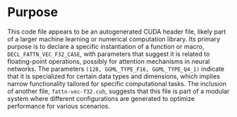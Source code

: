 # Purpose
This code file appears to be an autogenerated CUDA header file, likely part of a larger machine learning or numerical computation library. Its primary purpose is to declare a specific instantiation of a function or macro, `DECL_FATTN_VEC_F32_CASE`, with parameters that suggest it is related to floating-point operations, possibly for attention mechanisms in neural networks. The parameters `(128, GGML_TYPE_F16, GGML_TYPE_Q4_1)` indicate that it is specialized for certain data types and dimensions, which implies narrow functionality tailored for specific computational tasks. The inclusion of another file, `fattn-vec-f32.cuh`, suggests that this file is part of a modular system where different configurations are generated to optimize performance for various scenarios.
